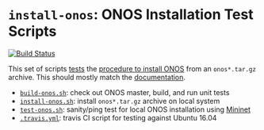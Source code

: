 # `install-onos`: ONOS Installation Test Scripts
[![Build Status][6]][5]

This set of scripts [tests][5] the [procedure to install ONOS][2] from an
`onos*.tar.gz` archive. This should mostly match the [documentation][8].

- [`build-onos.sh`][1]:   check out ONOS master, build, and run unit tests
- [`install-onos.sh`][2]: install `onos*.tar.gz` archive on local system
- [`test-onos.sh`][3]:    sanity/ping test for local ONOS installation using [Mininet][7]
- [`.travis.yml`][4]:     travis CI script for testing against Ubuntu 16.04

[1]: build-onos.sh
[2]: install-onos.sh
[3]: test-onos.sh
[4]: .travis.yml
[5]: https://travis-ci.org/lantz/install-onos
[6]: https://travis-ci.org/lantz/install-onos.svg?branch=master
[7]: http://mininet.org
[8]: https://wiki.onosproject.org/x/jQAQ

